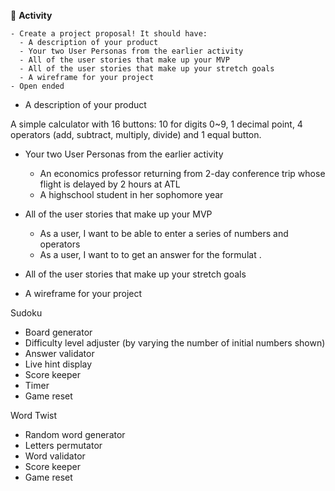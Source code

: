 &#x1F535; **Activity**
```
- Create a project proposal! It should have:
  - A description of your product
  - Your two User Personas from the earlier activity
  - All of the user stories that make up your MVP
  - All of the user stories that make up your stretch goals
  - A wireframe for your project
- Open ended
```  
- A description of your product

A simple calculator with 16 buttons: 10 for digits 0~9, 1 decimal point, 4 operators (add, subtract, multiply, divide) and 1 equal button.

- Your two User Personas from the earlier activity
  - An economics professor returning from 2-day conference trip whose flight is delayed by 2 hours at ATL
  - A highschool student in her sophomore year

- All of the user stories that make up your MVP
  - As a user, I want to be able to enter a series of numbers and operators 
  - As a user, I want to to get an answer for the formulat .


- All of the user stories that make up your stretch goals

- A wireframe for your project



Sudoku
- Board generator
- Difficulty level adjuster (by varying the number of initial numbers shown)
- Answer validator
- Live hint display
- Score keeper
- Timer
- Game reset

Word Twist
- Random word generator
- Letters permutator
- Word validator
- Score keeper
- Game reset
